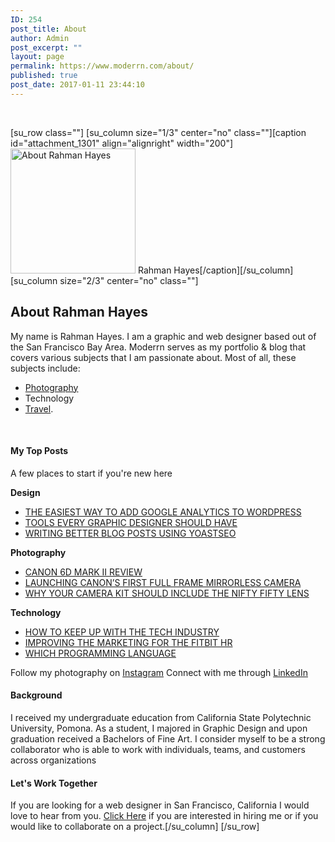 ```yaml
---
ID: 254
post_title: About
author: Admin
post_excerpt: ""
layout: page
permalink: https://www.moderrn.com/about/
published: true
post_date: 2017-01-11 23:44:10
---
```

&nbsp;
&nbsp;

[su_row class=""]
  [su_column size="1/3" center="no" class=""][caption id="attachment_1301" align="alignright" width="200"]<img src="https://www.moderrn.com/wp-content/uploads/2018/01/Rahman_Hayes_320box.jpg" alt="About Rahman Hayes" width="200" height="200" class="size-full wp-image-1301" /> Rahman Hayes[/caption][/su_column]
  [su_column size="2/3" center="no" class=""]<h2>About Rahman Hayes</h2>
My name is Rahman Hayes. I am a graphic and web designer based out of the San Francisco Bay Area. Moderrn serves as my portfolio &amp; blog that covers various subjects that I am passionate about. Most of all, these subjects include:
<ul>
 	<li style="font-weight: 400;"><span style="font-weight: 400;"><a href="https://www.moderrn.com/category/photography/" rel="noopener" target="_blank">Photography</a></span></li>
 	<li style="font-weight: 400;"><span style="font-weight:  

400;"><a href="https://www.moderrn.com/category/tech/" rel="noopener" target="_blank">Technology</a></span></li>
 	<li style="font-weight: 400;"><span style="font-weight: 400;"><a href="https://www.moderrn.com/category/travel/" rel="noopener" target="_blank">Travel</a>.</span></li>
</ul>
&nbsp;
<h4>My Top Posts</h4>
<p>A few places to start if you're new here</p>

<b>Design</b>
<ul>
<li><a href="https://www.moderrn.com/2017/11/06/easiest-way-add-google-analytics-wordpress/" rel="noopener" target="_blank">THE EASIEST WAY TO ADD GOOGLE ANALYTICS TO WORDPRESS</a></li>
<li><a href="https://www.moderrn.com/2017/10/16/tools-every-graphic-designer-should-have/" rel="noopener" target="_blank">TOOLS EVERY GRAPHIC DESIGNER SHOULD HAVE</a></li>
<li><a href="https://www.moderrn.com/2018/01/09/writing-better-blog-posts-using-yoastseo/" rel="noopener" target="_blank">WRITING BETTER BLOG POSTS USING YOASTSEO</a></li>
</ul>

<b>Photography</b>
<ul>
<li><a href="https://www.moderrn.com/2017/10/13/canon-6d-mark-ii-review/" rel="noopener" target="_blank">CANON 6D MARK II REVIEW</a></li>
<li><a href="https://www.moderrn.com/2017/01/04/launching-canons-first-full-frame-mirrorless-camera/" rel="noopener" target="_blank">LAUNCHING CANON’S FIRST FULL FRAME MIRRORLESS CAMERA</a></li>
<li><a href="https://www.moderrn.com/2017/11/13/camera-kit-include-nifty-fifty-lens/" rel="noopener" target="_blank">WHY YOUR CAMERA KIT SHOULD INCLUDE THE NIFTY FIFTY LENS</a></li>
</ul>

<b>Technology</b>
<ul>
<li><a href="https://www.moderrn.com/2017/09/24/keep-tech-industry/" rel="noopener" target="_blank">HOW TO KEEP UP WITH THE TECH INDUSTRY</a></li>
<li><a href="https://www.moderrn.com/2016/09/17/improving-the-marketing-for-the-fitbit-hr/" rel="noopener" target="_blank">IMPROVING THE MARKETING FOR THE FITBIT HR</a></li>
<li><a href="https://www.moderrn.com/2017/02/15/which-programming-language/" rel="noopener" target="_blank">WHICH PROGRAMMING LANGUAGE</a></li>
</ul>


Follow my photography on <a href="https://www.instagram.com/moderrn.up/" target="_blank" rel="noopener">Instagram</a>
Connect with me through <a href="http://linkedin.com/in/rahmanhayes/" target="_blank" rel="noopener">LinkedIn</a>
<h4>Background</h4>
I received my undergraduate education from California State Polytechnic University, Pomona. As a student, I majored in Graphic Design and upon graduation received a Bachelors of Fine Art. I consider myself to be a strong collaborator who is able to work with individuals, teams, and customers across organizations
<h4>Let's Work Together</h4>
If you are looking for a web designer in San Francisco, California I would love to hear from you.
<a href="http://www.moderrn.com/work-with-me/">Click Here</a> if you are interested in hiring me or if you would like to collaborate on a project.[/su_column]
[/su_row]